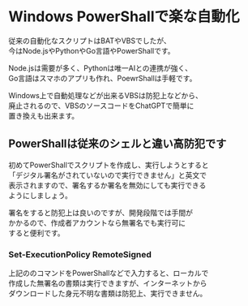 # Windows PowerShallで楽な自動化
従来の自動化なスクリプトはBATやVBSでしたが、  
今はNode.jsやPythonやGo言語やPowerShallです。  

Node.jsは需要が多く、Pythonは唯一AIとの連携が強く、  
Go言語はスマホのアプリも作れ、PoewrShallは手軽です。

Windows上で自動処理などが出来るVBSは防犯上などから、  
廃止されるので、VBSのソースコードをChatGPTで簡単に  
置き換えも出来ます。

## PowerShallは従来のシェルと違い高防犯です
初めてPowerShallでスクリプトを作成し、実行しようとすると  
「デジタル署名がされていないので実行できません」と英文で  
表示されますので、署名するか署名を無効にしても実行できる  
ようにしましょう。

署名をすると防犯上は良いのですが、開発段階では手間が  
かかるので、作成者アカウントなら無署名でも実行可に  
すると便利です。

### Set-ExecutionPolicy RemoteSigned
上記ののコマンドをPowerShallなどで入力すると、ローカルで  
作成した無署名の書類は実行できますが、インターネットから  
ダウンロードした身元不明な書類は防犯上、実行できません。
